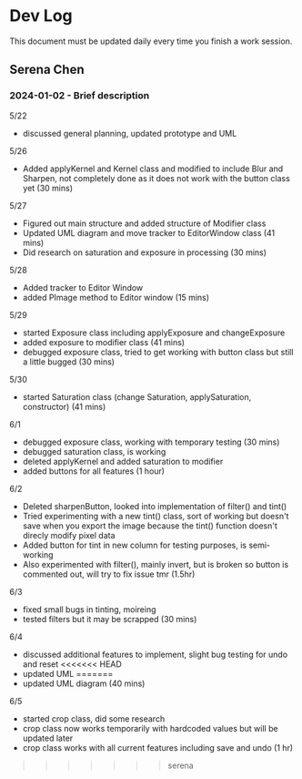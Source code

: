 # Dev Log

This document must be updated daily every time you finish a work session.

## Serena Chen

### 2024-01-02 - Brief description

5/22
- discussed general planning, updated prototype and UML

5/26
- Added applyKernel and Kernel class and modified to include Blur and Sharpen, not completely done as it does not work with the button class yet (30 mins)

5/27
- Figured out main structure and added structure of Modifier class
- Updated UML diagram and move tracker to EditorWindow class (41 mins)
- Did research on saturation and exposure in processing (30 mins)

5/28
- Added tracker to Editor Window
- added PImage method to Editor window (15 mins)

5/29
- started Exposure class including applyExposure and changeExposure 
- added exposure to modifier class (41 mins)
- debugged exposure class, tried to get working with button class but still a little bugged (30 mins)

5/30
- started Saturation class (change Saturation, applySaturation, constructor) (41 mins)

6/1
- debugged exposure class, working with temporary testing (30 mins)
- debugged saturation class, is working 
- deleted applyKernel and added saturation to modifier 
- added buttons for all features (1 hour)

6/2
- Deleted sharpenButton, looked into implementation of filter() and tint()
- Tried experimenting with a new tint() class, sort of working but doesn't save when you export the image because the tint() function doesn't direcly modify pixel data
- Added button for tint in new column for testing purposes, is semi-working
- Also experimented with filter(), mainly invert, but is broken so button is commented out, will try to fix issue tmr (1.5hr)

6/3
- fixed small bugs in tinting, moireing
- tested filters but it may be scrapped (30 mins)

6/4 
- discussed additional features to implement, slight bug testing for undo and reset
<<<<<<< HEAD
- updated UML
=======
- updated UML diagram (40 mins)

6/5
- started crop class, did some research
- crop class now works temporarily with hardcoded values but will be updated later
- crop class works with all current features including save and undo (1 hr)
>>>>>>> serena
